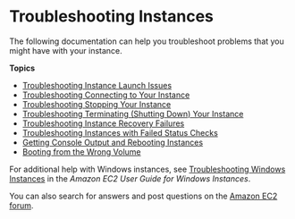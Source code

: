 # Troubleshooting Instances<a name="ec2-instance-troubleshoot"></a>

The following documentation can help you troubleshoot problems that you might have with your instance\.

**Topics**
+ [Troubleshooting Instance Launch Issues](troubleshooting-launch.md)
+ [Troubleshooting Connecting to Your Instance](TroubleshootingInstancesConnecting.md)
+ [Troubleshooting Stopping Your Instance](TroubleshootingInstancesStopping.md)
+ [Troubleshooting Terminating \(Shutting Down\) Your Instance](TroubleshootingInstancesShuttingDown.md)
+ [Troubleshooting Instance Recovery Failures](TroubleshootingInstanceRecovery.md)
+ [Troubleshooting Instances with Failed Status Checks](TroubleshootingInstances.md)
+ [Getting Console Output and Rebooting Instances](instance-console.md)
+ [Booting from the Wrong Volume](instance-booting-from-wrong-volume.md)

For additional help with Windows instances, see [Troubleshooting Windows Instances](https://docs.aws.amazon.com/AWSEC2/latest/WindowsGuide/troubleshooting-windows-instances.html) in the *Amazon EC2 User Guide for Windows Instances*\.

You can also search for answers and post questions on the [Amazon EC2 forum](https://forums.aws.amazon.com/forum.jspa?forumID=30)\. 